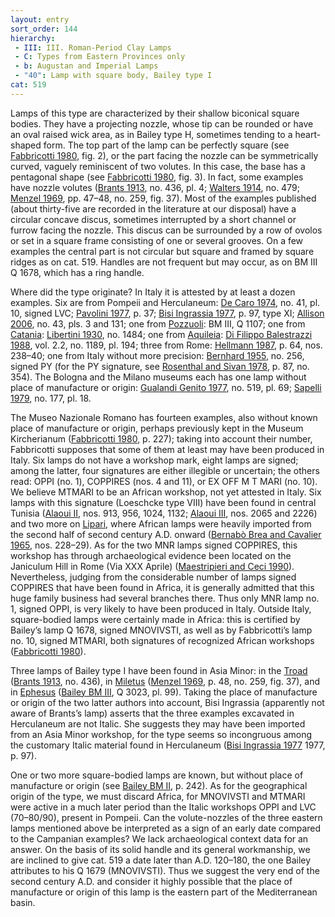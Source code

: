 ```yaml
---
layout: entry
sort_order: 144
hierarchy:
 - III: III. Roman-Period Clay Lamps
 - C: Types from Eastern Provinces only
 - b: Augustan and Imperial Lamps
 - "40": Lamp with square body, Bailey type I
cat: 519
---
```


Lamps of this type are characterized by their shallow biconical square bodies. They have a projecting nozzle, whose tip can be rounded or have an oval raised wick area, as in Bailey type H, sometimes tending to a heart-shaped form. The top part of the lamp can be perfectly square (see <a href='../../bibliography/#fabbricotti-1980'>Fabbricotti 1980</a>, fig. 2), or the part facing the nozzle can be symmetrically curved, vaguely reminiscent of two volutes. In this case, the base has a pentagonal shape (see <a href='../../bibliography/#fabbricotti-1980'>Fabbricotti 1980</a>, fig. 3). In fact, some examples have nozzle volutes (<a href='../../bibliography/#brants-1913'>Brants 1913</a>, no. 436, pl. 4; <a href='../../bibliography/#walters-1914'>Walters 1914</a>, no. 479; <a href='../../bibliography/#menzel-1969'>Menzel 1969</a>, pp. 47–48, no. 259, fig. 37). Most of the examples published (about thirty-five are recorded in the literature at our disposal) have a circular concave discus, sometimes interrupted by a short channel or furrow facing the nozzle. This discus can be surrounded by a row of ovolos or set in a square frame consisting of one or several grooves. On a few examples the central part is not circular but square and framed by square ridges as on cat. 519. Handles are not frequent but may occur, as on BM III Q 1678, which has a ring handle.

Where did the type originate? In Italy it is attested by at least a dozen examples. Six are from Pompeii and Herculaneum: <a href='../../bibliography/#de-caro-1974'>De Caro 1974</a>, no. 41, pl. 10, signed <span class="inscription">LVC</span>; <a href='../../bibliography/#pavolini-1977'>Pavolini 1977</a>, p. 37; <a href='../../bibliography/#bisi-ingrassia-1977'>Bisi Ingrassia 1977</a>, p. 97, type XI; <a href='../../bibliography/#allison-2006'>Allison 2006</a>, no. 43, pls. 3 and 131; one from <a href='../../map/#loc_432815'>Pozzuoli</a>: BM III, Q 1107; one from <a href='../../map/#loc_462270'>Catania</a>: <a href='../../bibliography/#libertini-1930'>Libertini 1930</a>, no. 1484; one from <a href='../../map/#loc_187290'>Aquileia</a>: <a href='../../bibliography/#di-filippo-balestrazzi-1988'>Di Filippo Balestrazzi 1988</a>, vol. 2.2, no. 1189, pl. 194; three from Rome: <a href='../../bibliography/#hellmann-1987'>Hellmann 1987</a>, p. 64, nos. 238–40; one from Italy without more precision: <a href='../../bibliography/#bernhard-1955'>Bernhard 1955</a>, no. 256, signed <span class="inscription">PY</span> (for the <span class="inscription">PY</span> signature, see <a href='../../bibliography/#rosenthal-sivan-1978'>Rosenthal and Sivan 1978</a>, p. 87, no. 354). The Bologna and the Milano museums each has one lamp without place of manufacture or origin: <a href='../../bibliography/#gualandi-genito-1977'>Gualandi Genito 1977</a>, no. 519, pl. 69; <a href='../../bibliography/#sapelli-1979'>Sapelli 1979</a>, no. 177, pl. 18.

The Museo Nazionale Romano has fourteen examples, also without known place of manufacture or origin, perhaps previously kept in the Museum Kircherianum (<a href='../../bibliography/#fabbricotti-1980'>Fabbricotti 1980</a>, p. 227); taking into account their number, Fabbricotti supposes that some of them at least may have been produced in Italy. Six lamps do not have a workshop mark, eight lamps are signed; among the latter, four signatures are either illegible or uncertain; the others read: <span class="inscription">OPPI</span> (no. 1), <span class="inscription">COPPIRES</span> (nos. 4 and 11), or <span class="inscription">EX OFF M T MARI</span> (no. 10). We believe <span class="inscription">MTMARI</span> to be an African workshop, not yet attested in Italy. Six lamps with this signature (Loeschcke type VIII) have been found in central Tunisia (<a href='../../bibliography/#alaoui-ii'>Alaoui II</a>, nos. 913, 956, 1024, 1132; <a href='../../bibliography/#alaoui-iii'>Alaoui III</a>, nos. 2065 and 2226) and two more on <a href='../../map/#loc_462283'>Lipari</a>, where African lamps were heavily imported from the second half of second century A.D. onward (<a href='../../bibliography/#bernabo-brea-cavalier-1965'>Bernabò Brea and Cavalier 1965</a>, nos. 228–29). As for the two MNR lamps signed <span class="inscription">COPPIRES</span>, this workshop has through archaeological evidence been located on the Janiculum Hill in Rome (Via XXX Aprile) (<a href='../../bibliography/#maestripieri-ceci-1990'>Maestripieri and Ceci 1990</a>). Nevertheless, judging from the considerable number of lamps signed <span class="inscription">COPPIRES</span> that have been found in Africa, it is generally admitted that this huge family business had several branches there. Thus only MNR lamp no. 1, signed <span class="inscription">OPPI</span>, is very likely to have been produced in Italy. Outside Italy, square-bodied lamps were certainly made in Africa: this is certified by Bailey’s lamp Q 1678, signed <span class="inscription">MNOVIVSTI</span>, as well as by Fabbricotti’s lamp no. 10, signed <span class="inscription">MTMARI</span>, both signatures of recognized African workshops (<a href='../../bibliography/#fabbricotti-1980'>Fabbricotti 1980</a>).

Three lamps of Bailey type I have been found in Asia Minor: in the <a href='../../map/#loc_550944'>Troad</a> (<a href='../../bibliography/#brants-1913'>Brants 1913</a>, no. 436), in <a href='../../map/#loc_599799'>Miletus</a> (<a href='../../bibliography/#menzel-1969'>Menzel 1969</a>, p. 48, no. 259, fig. 37), and in <a href='../../map/#loc_599612'>Ephesus</a> (<a href='../../bibliography/#bailey-bm-iii'>Bailey BM III</a>, Q 3023, pl. 99). Taking the place of manufacture or origin of the two latter authors into account, Bisi Ingrassia (apparently not aware of Brants’s lamp) asserts that the three examples excavated in Herculaneum are not Italic. She suggests they may have been imported from an Asia Minor workshop, for the type seems so incongruous among the customary Italic material found in Herculaneum (<a href='../../bibliography/#bisi-ingrassia-1977'>Bisi Ingrassia 1977</a> 1977, p. 97).

One or two more square-bodied lamps are known, but without place of manufacture or origin (see <a href='../../bibliography/#bailey-bm-ii'>Bailey BM II</a>, p. 242). As for the geographical origin of the type, we must discard Africa, for <span class="inscription">MNOVIVSTI</span> and <span class="inscription">MTMARI</span> were active in a much later period than the Italic workshops <span class="inscription">OPPI</span> and <span class="inscription">LVC</span> (70–80/90), present in Pompeii. Can the volute-nozzles of the three eastern lamps mentioned above be interpreted as a sign of an early date compared to the Campanian examples? We lack archaeological context data for an answer. On the basis of its solid handle and its general workmanship, we are inclined to give cat. 519 a date later than A.D. 120–180, the one Bailey attributes to his Q 1679 (<span class="inscription">MNOVIVSTI</span>). Thus we suggest the very end of the second century A.D. and consider it highly possible that the place of manufacture or origin of this lamp is the eastern part of the Mediterranean basin.
